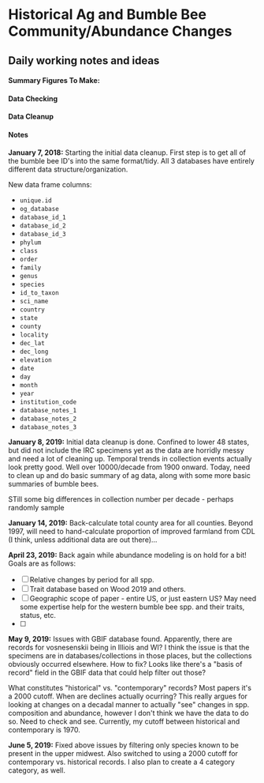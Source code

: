 # Historical Ag and Bumble Bee Community/Abundance Changes
## Daily working notes and ideas

#### Summary Figures To Make: 

#### Data Checking


#### Data Cleanup



#### Notes
__January 7, 2018:__ Starting the initial data cleanup.  First step is to get all of the bumble bee ID's into the same format/tidy.  All 3 databases have entirely different data structure/organization.

New data frame columns: 
* `unique.id`
* `og_database`
* `database_id_1`
* `database_id_2`
* `database_id_3`
* `phylum` 
* `class`
* `order`
* `family`
* `genus` 
* `species` 
* `id_to_taxon`
* `sci_name`
* `country`
* `state`
* `county`
* `locality`
* `dec_lat`
* `dec_long`
* `elevation`
* `date` 
* `day`
* `month`
* `year` 
* `institution_code`
* `database_notes_1`
* `database_notes_2`
* `database_notes_3`

__January 8, 2019:__ Initial data cleanup is done.  Confined to lower 48 states, but did not include the IRC specimens yet as the data are horridly messy and need a lot of cleaning up.  Temporal trends in collection events actually look pretty good.  Well over 10000/decade from 1900 onward.  Today, need to clean up and do basic summary of ag data, along with some more basic summaries of bumble bees.  

STill some big differences in collection number per decade - perhaps randomly sample 

__January 14, 2019:__ Back-calculate total county area for all counties. Beyond 1997, will need to hand-calculate proportion of improved farmland from CDL (I think, unless additional data are out there)...

__April 23, 2019:__ Back again while abundance modeling is on hold for a bit! Goals are as follows: 
- [ ] Relative changes by period for all spp. 
- [ ] Trait database based on Wood 2019 and others.  
- [ ] Geographic scope of paper - entire US, or just eastern US?  May need some expertise help for the western bumble bee spp. and their traits, status, etc. 
- [ ] 

__May 9, 2019:__ Issues with GBIF database found.  Apparently, there are records for vosnesenskii being in Illiois and WI?  I think the issue is that the specimens are in databases/collections in those places, but the collections obviously occurred elsewhere.  How to fix? Looks like there's a "basis of record" field in the GBIF data that could help filter out those? 

What constitutes "historical" vs. "contemporary" records?  Most papers it's a 2000 cutoff.  When are declines actually ocurring?  This really argues for looking at changes on a decadal manner to actually "see" changes in spp. composition and abundance, however I don't think we have the data to do so.  Need to check and see. Currently, my cutoff between historical and contemporary is 1970.  

__June 5, 2019:__ Fixed above issues by filtering only species known to be present in the upper midwest.  Also switched  to using a 2000 cutoff for contemporary vs. historical records.  I also plan to create a 4 category category, as well. 